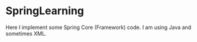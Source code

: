 # SpringLearning
Here I implement some Spring Core (Framework) code. I am using Java and sometimes XML.
